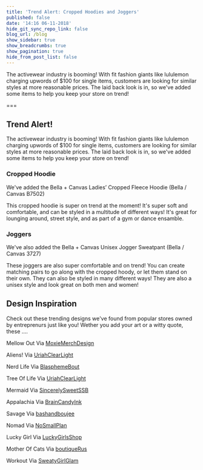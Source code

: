 ```yaml
---
title: 'Trend Alert: Cropped Hoodies and Joggers'
published: false
date: '14:16 06-11-2018'
hide_git_sync_repo_link: false
blog_url: /blog
show_sidebar: true
show_breadcrumbs: true
show_pagination: true
hide_from_post_list: false
---
```


The activewear industry is booming! With fit fashion giants like lululemon charging upwords of $100 for single items, customers are looking for similar styles at more reasonable prices. The laid back look is in, so we've added some items to help you keep your store on trend!

===

## Trend Alert!

The activewear industry is booming! With fit fashion giants like lululemon charging upwords of $100 for single items, customers are looking for similar styles at more reasonable prices. The laid back look is in, so we've added some items to help you keep your store on trend!

### Cropped Hoodie

We've added the Bella + Canvas Ladies’ Cropped Fleece Hoodie (Bella / Canvas B7502)

This cropped hoodie is super on trend at the moment! It's super soft and comfortable, and can be styled in a multitude of different ways! It's great for lounging around, street style, and as part of a gym or dance ensamble. 

### Joggers

We've also added the Bella + Canvas Unisex Jogger Sweatpant (Bella / Canvas 3727)

These joggers are also super comfortable and on trend! You can create matching pairs to go along with the cropped hoody, or let them stand on their own. They can also be styled in many different ways! They are also a unisex style and look great on both men and women! 

## Design Inspiration

Check out these trending designs we've found from popular stores owned by entreprenurs just like you! Wether you add your art or a witty quote, these ....

Mellow Out
Via [MoxieMerchDesign](https://www.etsy.com/shop/MoxieMerchDesign)

Aliens!
Via [UriahClearLight](https://www.etsy.com/shop/UriahClearLight)

Nerd Life 
Via [BlasphemeBout](https://www.etsy.com/shop/BlasphemeBout)

Tree Of Life
Via [UriahClearLight](https://www.etsy.com/shop/UriahClearLight)

Mermaid
Via [SincerelySweetSSB](https://www.etsy.com/shop/SincerelySweetSSB)

Appalachia
Via [BrainCandyInk](https://www.etsy.com/shop/BrainCandyInk)

Savage
Via [bashandboujee](https://www.etsy.com/shop/bashandboujee)

Nomad
Via [NoSmallPlan](https://www.etsy.com/shop/NoSmallPlan?ref=l2-shopheader-name)

Lucky Girl
Via [LuckyGirlsShop](https://www.etsy.com/shop/LuckyGirlsShop)

Mother Of Cats
Via [boutiqueRus](https://www.etsy.com/shop/boutiqueRus)

Workout
Via [SweatyGirlGlam](https://www.etsy.com/shop/SweatyGirlGlam)
